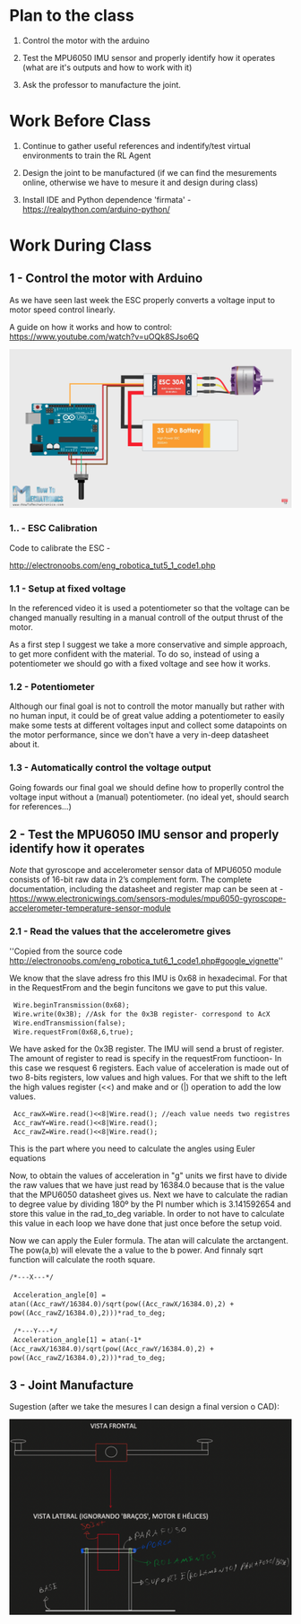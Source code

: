 # Plan to the class

1. Control the motor with the arduino

2. Test the MPU6050 IMU sensor and properly identify how it operates (what are it's outputs and how to work with it)

3. Ask the professor to manufacture the joint.

# Work Before Class 

1. Continue to gather useful references and indentify/test virtual environments to train the RL Agent

2. Design the joint to be manufactured (if we can find the mesurements online, otherwise we have to mesure it and design during class)

3. Install IDE and Python dependence 'firmata' - https://realpython.com/arduino-python/

# Work During Class

## 1 - Control the motor with Arduino

As we have seen last week the ESC properly converts a voltage input to motor speed control linearly. 

A guide on how it works and how to control: https://www.youtube.com/watch?v=uOQk8SJso6Q

![Arduino_ESC_Diagram](Arduino_ESC_Diagram.png)

### 1.. - ESC Calibration
Code to calibrate the ESC - 

http://electronoobs.com/eng_robotica_tut5_1_code1.php

### 1.1 - Setup at fixed voltage

In the referenced video it is used a potentiometer so that the voltage can be changed manually resulting in a manual controll of the output thrust of the motor. 

As a first step I suggest we take a more conservative and simple approach, to get more confident with the material. To do so, instead of using a potentiometer we should go with a fixed voltage and see how it works.

### 1.2 - Potentiometer

Although our final goal is not to controll the motor manually but rather with no human input, it could be of great value adding a potentiometer to easily make some tests at different voltages input and collect some datapoints on the motor performance, since we don't have a very in-deep datasheet about it.

### 1.3 - Automatically control the voltage output

Going fowards our final goal we should define how to properlly control the voltage input without a (manual) potentiometer. (no ideal yet, should search for references...)

## 2 - Test the MPU6050 IMU sensor and properly identify how it operates

*Note* that gyroscope and accelerometer sensor data of MPU6050 module consists of 16-bit raw data in 2’s complement form. 
The complete documentation, including the datasheet and register map can be seen at - https://www.electronicwings.com/sensors-modules/mpu6050-gyroscope-accelerometer-temperature-sensor-module

### 2.1 - Read the values that the accelerometre gives
''Copied from the source code http://electronoobs.com/eng_robotica_tut6_1_code1.php#google_vignette'' 

We know that the slave adress fro this IMU is 0x68 in hexadecimal. For that in the RequestFrom and the begin funcitons we gave to put this value.

     Wire.beginTransmission(0x68);
     Wire.write(0x3B); //Ask for the 0x3B register- correspond to AcX
     Wire.endTransmission(false);
     Wire.requestFrom(0x68,6,true);  

We have asked for the 0x3B register. The IMU will send a brust of register. The amount of register to read is specify in the requestFrom functioon- In this case we resquest 6 registers. Each value of acceleration is made out of two 8-bits registers, low values and high values. For that we shift to the left the high values register (<<) and make and or (|) operation to add the low values.

     Acc_rawX=Wire.read()<<8|Wire.read(); //each value needs two registres
     Acc_rawY=Wire.read()<<8|Wire.read();
     Acc_rawZ=Wire.read()<<8|Wire.read();

This is the part where you need to calculate the angles using Euler equations
    
  Now, to obtain the values of acceleration in "g" units we first have to divide the raw  values that we have just read by 16384.0 because that is the value that the MPU6050 datasheet gives us. Next we have to calculate the radian to degree value by dividing 180º by the PI number which is 3.141592654 and store this value in the rad_to_deg variable. In order to not have to calculate this value in each loop we have done that just once before the setup void. 

Now we can apply the Euler formula. The atan will calculate the arctangent. The pow(a,b) will elevate the a value to the b power. And finnaly sqrt function will calculate the rooth square.

    /*---X---*/

     Acceleration_angle[0] = atan((Acc_rawY/16384.0)/sqrt(pow((Acc_rawX/16384.0),2) + pow((Acc_rawZ/16384.0),2)))*rad_to_deg;

     /*---Y---*/
     Acceleration_angle[1] = atan(-1*(Acc_rawX/16384.0)/sqrt(pow((Acc_rawY/16384.0),2) + pow((Acc_rawZ/16384.0),2)))*rad_to_deg;

## 3 - Joint Manufacture

Sugestion (after we take the mesures I can design a final version o CAD):

![Scketch Joint](Scketch_Joint.png)